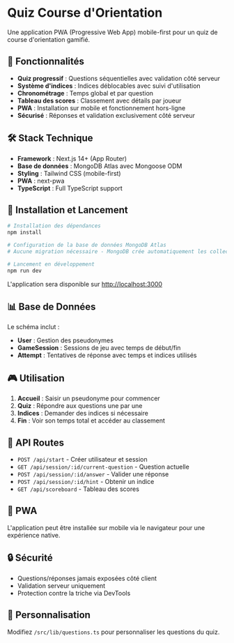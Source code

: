 # Quiz Course d'Orientation

Une application PWA (Progressive Web App) mobile-first pour un quiz de course d'orientation gamifié.

## 🎯 Fonctionnalités

- **Quiz progressif** : Questions séquentielles avec validation côté serveur
- **Système d'indices** : Indices déblocables avec suivi d'utilisation
- **Chronométrage** : Temps global et par question
- **Tableau des scores** : Classement avec détails par joueur
- **PWA** : Installation sur mobile et fonctionnement hors-ligne
- **Sécurisé** : Réponses et validation exclusivement côté serveur

## 🛠 Stack Technique

- **Framework** : Next.js 14+ (App Router)
- **Base de données** : MongoDB Atlas avec Mongoose ODM
- **Styling** : Tailwind CSS (mobile-first)
- **PWA** : next-pwa
- **TypeScript** : Full TypeScript support

## 🚀 Installation et Lancement

```bash
# Installation des dépendances
npm install

# Configuration de la base de données MongoDB Atlas
# Aucune migration nécessaire - MongoDB crée automatiquement les collections

# Lancement en développement
npm run dev
```

L'application sera disponible sur [http://localhost:3000](http://localhost:3000)

## 📊 Base de Données

Le schéma inclut :
- **User** : Gestion des pseudonymes
- **GameSession** : Sessions de jeu avec temps de début/fin
- **Attempt** : Tentatives de réponse avec temps et indices utilisés

## 🎮 Utilisation

1. **Accueil** : Saisir un pseudonyme pour commencer
2. **Quiz** : Répondre aux questions une par une
3. **Indices** : Demander des indices si nécessaire
4. **Fin** : Voir son temps total et accéder au classement

## 🔧 API Routes

- `POST /api/start` - Créer utilisateur et session
- `GET /api/session/:id/current-question` - Question actuelle
- `POST /api/session/:id/answer` - Valider une réponse
- `POST /api/session/:id/hint` - Obtenir un indice
- `GET /api/scoreboard` - Tableau des scores

## 📱 PWA

L'application peut être installée sur mobile via le navigateur pour une expérience native.

## 🔒 Sécurité

- Questions/réponses jamais exposées côté client
- Validation serveur uniquement
- Protection contre la triche via DevTools

## 🎨 Personnalisation

Modifiez `/src/lib/questions.ts` pour personnaliser les questions du quiz.
